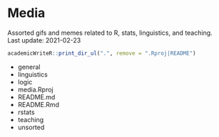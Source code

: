
# Media

Assorted gifs and memes related to R, stats, linguistics, and
teaching.  
Last update: 2021-02-23

``` r
academicWriteR::print_dir_ul(".", remove = ".Rproj|README")
```

-   general
-   linguistics
-   logic
-   media.Rproj
-   README.md
-   README.Rmd
-   rstats
-   teaching
-   unsorted
